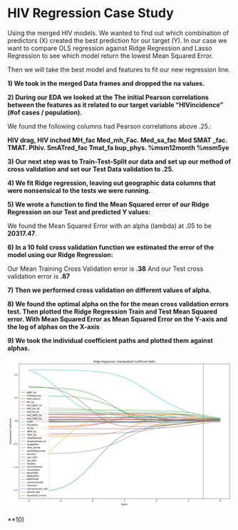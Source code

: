 
# HIV Regression Case Study


Using the merged HIV models. We wanted to find out which combination of predictors (X) created the best prediction for our target (Y). In our case we want to compare OLS regression against Ridge Regression and Lasso Regression to see which model return the lowest Mean Squared Error. 

Then we will take the best model and features to fit our new regression line.


**1) We took in the merged Data frames and dropped the na values.**

**2) During our EDA we looked at the The initial  Pearson correlations between the features as it related to our target variable  “HIVincidence” (#of cases / population).** 

We found the following columns had Pearson correlations above .25.:

**HIV drag, HIV inched  MH_fac      Med_mh_Fac.  Med_sa_fac    Med SMAT _fac.   TMAT.    Plhiv.  SmATred_fac          Tmat_fa              bup_phys.         %msm12month           %msm5ye**    



 
**3) Our next step was to Train-Test-Split our data and set up our method of cross validation and set our Test Data validation to .25.**


**4) We fit Ridge regression, leaving out geographic data columns that were nonsensical to the tests we were running.**


**5) We wrote a function to find the Mean Squared error of our Ridge Regression on our Test and predicted Y values:**

  We found the Mean Squared Error with an alpha (lambda) at .05 to be **20317.47**.


**6) In a 10 fold cross validation function we estimated the error of the model using our Ridge Regression:**

Our Mean Training Cross Validation error is **.38**
And our Test cross validation error is **.87**



 
**7) Then we  performed cross validation on different values of alpha.**




**8)  We found the optimal alpha on the for the mean cross validation errors test. 
Then plotted the Ridge Regression Train and Test Mean Squared error. With Mean Squared Error as Mean Squared Error on the Y-axis and the log of alphas on the X-axis**



 **9) We took the individual coefficient paths and plotted them against alphas.**

![alt text](https://github.com/kyle-black/regression_case_study/blob/main/images/ridge_regression_standard_coefficient_paths.png)


**10)
